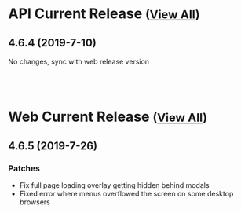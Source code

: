
# API Current Release <small>([View All](/API.md))</small>
## 4.6.4 (2019-7-10)
No changes, sync with web release version

<br><br>
# Web Current Release <small>([View All](/Web.md))</small>
## 4.6.5 (2019-7-26)
### Patches 

- Fix full page loading overlay getting hidden behind modals
- Fixed error where menus overflowed the screen on some desktop browsers

  